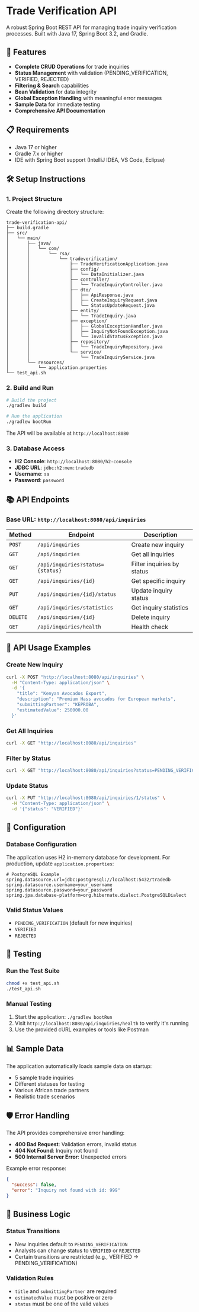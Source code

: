 # Trade Verification API

A robust Spring Boot REST API for managing trade inquiry verification processes. Built with Java 17, Spring Boot 3.2, and Gradle.

## 🚀 Features

- **Complete CRUD Operations** for trade inquiries
- **Status Management** with validation (PENDING_VERIFICATION, VERIFIED, REJECTED)
- **Filtering & Search** capabilities
- **Bean Validation** for data integrity
- **Global Exception Handling** with meaningful error messages
- **Sample Data** for immediate testing
- **Comprehensive API Documentation**

## 📋 Requirements

- Java 17 or higher
- Gradle 7.x or higher
- IDE with Spring Boot support (IntelliJ IDEA, VS Code, Eclipse)

## 🛠️ Setup Instructions

### 1. Project Structure
Create the following directory structure:
```
trade-verification-api/
├── build.gradle
├── src/
│   └── main/
│       ├── java/
│       │   └── com/
│       │       └── rsa/
│       │           └── tradeverification/
│       │               ├── TradeVerificationApplication.java
│       │               ├── config/
│       │               │   └── DataInitializer.java
│       │               ├── controller/
│       │               │   └── TradeInquiryController.java
│       │               ├── dto/
│       │               │   ├── ApiResponse.java
│       │               │   ├── CreateInquiryRequest.java
│       │               │   └── StatusUpdateRequest.java
│       │               ├── entity/
│       │               │   └── TradeInquiry.java
│       │               ├── exception/
│       │               │   ├── GlobalExceptionHandler.java
│       │               │   ├── InquiryNotFoundException.java
│       │               │   └── InvalidStatusException.java
│       │               ├── repository/
│       │               │   └── TradeInquiryRepository.java
│       │               └── service/
│       │                   └── TradeInquiryService.java
│       └── resources/
│           └── application.properties
└── test_api.sh
```

### 2. Build and Run
```bash
# Build the project
./gradlew build

# Run the application
./gradlew bootRun
```

The API will be available at `http://localhost:8080`

### 3. Database Access
- **H2 Console**: `http://localhost:8080/h2-console`
- **JDBC URL**: `jdbc:h2:mem:tradedb`
- **Username**: `sa`
- **Password**: `password`

## 📚 API Endpoints

### Base URL: `http://localhost:8080/api/inquiries`

| Method | Endpoint | Description |
|--------|----------|-------------|
| `POST` | `/api/inquiries` | Create new inquiry |
| `GET` | `/api/inquiries` | Get all inquiries |
| `GET` | `/api/inquiries?status={status}` | Filter inquiries by status |
| `GET` | `/api/inquiries/{id}` | Get specific inquiry |
| `PUT` | `/api/inquiries/{id}/status` | Update inquiry status |
| `GET` | `/api/inquiries/statistics` | Get inquiry statistics |
| `DELETE` | `/api/inquiries/{id}` | Delete inquiry |
| `GET` | `/api/inquiries/health` | Health check |

## 📝 API Usage Examples

### Create New Inquiry
```bash
curl -X POST "http://localhost:8080/api/inquiries" \
  -H "Content-Type: application/json" \
  -d '{
    "title": "Kenyan Avocados Export",
    "description": "Premium Hass avocados for European markets",
    "submittingPartner": "KEPROBA",
    "estimatedValue": 250000.00
  }'
```

### Get All Inquiries
```bash
curl -X GET "http://localhost:8080/api/inquiries"
```

### Filter by Status
```bash
curl -X GET "http://localhost:8080/api/inquiries?status=PENDING_VERIFICATION"
```

### Update Status
```bash
curl -X PUT "http://localhost:8080/api/inquiries/1/status" \
  -H "Content-Type: application/json" \
  -d '{"status": "VERIFIED"}'
```

## 🔧 Configuration

### Database Configuration
The application uses H2 in-memory database for development. For production, update `application.properties`:

```properties
# PostgreSQL Example
spring.datasource.url=jdbc:postgresql://localhost:5432/tradedb
spring.datasource.username=your_username
spring.datasource.password=your_password
spring.jpa.database-platform=org.hibernate.dialect.PostgreSQLDialect
```

### Valid Status Values
- `PENDING_VERIFICATION` (default for new inquiries)
- `VERIFIED`
- `REJECTED`

## 🧪 Testing

### Run the Test Suite
```bash
chmod +x test_api.sh
./test_api.sh
```

### Manual Testing
1. Start the application: `./gradlew bootRun`
2. Visit `http://localhost:8080/api/inquiries/health` to verify it's running
3. Use the provided cURL examples or tools like Postman

## 📊 Sample Data

The application automatically loads sample data on startup:
- 5 sample trade inquiries
- Different statuses for testing
- Various African trade partners
- Realistic trade scenarios

## 🛡️ Error Handling

The API provides comprehensive error handling:
- **400 Bad Request**: Validation errors, invalid status
- **404 Not Found**: Inquiry not found
- **500 Internal Server Error**: Unexpected errors

Example error response:
```json
{
  "success": false,
  "error": "Inquiry not found with id: 999"
}
```

## 🔄 Business Logic

### Status Transitions
- New inquiries default to `PENDING_VERIFICATION`
- Analysts can change status to `VERIFIED` or `REJECTED`
- Certain transitions are restricted (e.g., VERIFIED → PENDING_VERIFICATION)

### Validation Rules
- `title` and `submittingPartner` are required
- `estimatedValue` must be positive or zero
- `status` must be one of the valid values